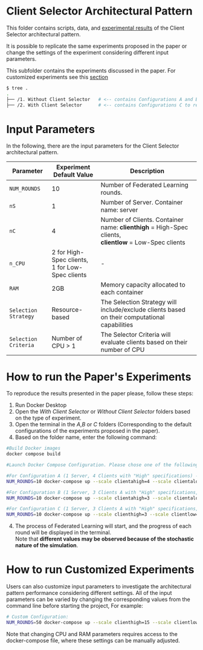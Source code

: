 # Client Selector Architectural Pattern

This folder contains scripts, data, and [experimental results](https://github.com/IvanComp/AP4Fed/blob/main/Experiments%20Results/1ClientSelector.ipynb) of the Client Selector architectural pattern.

It is possible to replicate the same experiments proposed in the paper or change the settings of the experiment considering different input parameters.

This subfolder contains the experiments discussed in the paper. For customized experiments see this [section](#how-to-run-customized-experiments)

```bash
$ tree .
.
├── /1. Without Client Selector   # <-- contains Configurations A and B to replicate experiments 
├── /2. With Client Selector      # <-- contains Configurations C to replicate experiment 
```

# Input Parameters

In the following, there are the input parameters for the Client Selector architectural pattern.

| Parameter | Experiment Default Value | Description | 
| --- | --- | --- | 
| `NUM_ROUNDS` | 10 | Number of Federated Learning rounds. |
| `nS` | 1 | Number of Server. Container name: server|
| `nC` | 4 | Number of Clients. Container name: **clienthigh** = High-Spec clients, <br> **clientlow** = Low-Spec clients|
| `n_CPU` | 2 for High-Spec clients,<br> 1 for Low-Spec clients | - | Number of physical CPU cores allocated to each container |
| `RAM` | 2GB | Memory capacity allocated to each container |
| `Selection Strategy` | Resource-based | The Selection Strategy will include/exclude clients based on their computational capabilities |
| `Selection Criteria` | Number of CPU > 1 | The Selector Criteria will evaluate clients based on their number of CPU |

# How to run the Paper's Experiments

To reproduce the results presented in the paper please, follow these steps:

1. Run Docker Desktop
2. Open the _With Client Selector_ or _Without Client Selector_ folders based on the type of experiment.
2. Open the terminal in the _A_,_B_ or _C_ folders (Corresponding to the default configurations of the experiments proposed in the paper).
3. Based on the folder name, enter the following command:

```bash
#Build Docker images
docker compose build

#Launch Docker Compose Configuration. Please chose one of the following configurations based on the folder:

#For Configuration A (1 Server, 4 Clients with "High" specifications) -- Without Client Selector pattern
NUM_ROUNDS=10 docker-compose up --scale clientahigh=4 --scale clientalow=0

#For Configuration B (1 Server, 3 Clients A with "High" specifications, 1 Client with "Low" specifications) -- Without Client Selector pattern
NUM_ROUNDS=10 docker-compose up --scale clientahigh=3 --scale clientalow=1

#For Configuration C (1 Server, 3 Clients A with "High" specifications, 1 Client A with "Low" specifications) -- With Client Selector pattern
NUM_ROUNDS=10 docker-compose up --scale clienthigh=3 --scale clientlow=1
```
4. The process of Federated Learning will start, and the progress of each round will be displayed in the terminal.
   <br> Note that **different values may be observed because of the stochastic nature of the simulation**. 


# How to run Customized Experiments

Users can also customize input parameters to investigate the architectural pattern performance considering different settings.
All of the input parameters can be varied by changing the corresponding values from the command line before starting the project, For example:

```bash
# Custom Configuration:
NUM_ROUNDS=50 docker-compose up --scale clienthigh=15 --scale clientlow=5
```

Note that changing CPU and RAM parameters requires access to the docker-compose file, where these settings can be manually adjusted.

